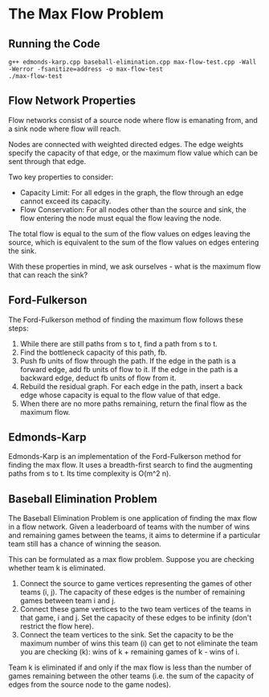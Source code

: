 # The Max Flow Problem

## Running the Code
```
g++ edmonds-karp.cpp baseball-elimination.cpp max-flow-test.cpp -Wall -Werror -fsanitize=address -o max-flow-test
./max-flow-test
```

## Flow Network Properties
Flow networks consist of a source node where flow is emanating from, and a sink node where flow will reach. 

Nodes are connected with weighted directed edges. The edge weights specify the capacity of that edge, or the maximum flow value which can be sent through that edge.

Two key properties to consider:
* Capacity Limit: For all edges in the graph, the flow through an edge cannot exceed its capacity.
* Flow Conservation: For all nodes other than the source and sink, the flow entering the node must equal the flow leaving the node.

The total flow is equal to the sum of the flow values on edges leaving the source, which is equivalent to the sum of the flow values on edges entering the sink.

With these properties in mind, we ask ourselves - what is the maximum flow that can reach the sink?

## Ford-Fulkerson
The Ford-Fulkerson method of finding the maximum flow follows these steps:
1. While there are still paths from s to t, find a path from s to t.
2. Find the bottleneck capacity of this path, fb.
3. Push fb units of flow through the path. If the edge in the path is a forward edge, add fb units of flow to it. If the edge in the path is a backward edge, deduct fb units of flow from it.
4. Rebuild the residual graph. For each edge in the path, insert a back edge whose capacity is equal to the flow value of that edge.
5. When there are no more paths remaining, return the final flow as the maximum flow.

## Edmonds-Karp
Edmonds-Karp is an implementation of the Ford-Fulkerson method for finding the max flow. It uses a breadth-first search to find the augmenting paths from s to t. Its time complexity is O(m^2 n).

## Baseball Elimination Problem
The Baseball Elimination Problem is one application of finding the max flow in a flow network. Given a leaderboard of teams with the number of wins and remaining games between the teams, it aims to determine if a particular team still has a chance of winning the season.

This can be formulated as a max flow problem. Suppose you are checking whether team k is eliminated.

1. Connect the source to game vertices representing the games of other teams (i, j). The capacity of these edges is the number of remaining games between team i and j.
2. Connect these game vertices to the two team vertices of the teams in that game, i and j. Set the capacity of these edges to be infinity (don't restrict the flow here).
3. Connect the team vertices to the sink. Set the capacity to be the maximum number of wins this team (i) can get to not eliminate the team you are checking (k): wins of k + remaining games of k - wins of i.

Team k is eliminated if and only if the max flow is less than the number of games remaining between the other teams (i.e. the sum of the capacity of edges from the source node to the game nodes).